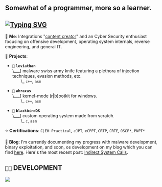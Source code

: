 ## Somewhat of a programmer, more so a learner.

## [![Typing SVG](https://readme-typing-svg.demolab.com?font=Terminess%2BNerd%2BFont%2BMono&duration=1999&pause=403&color=49F7B6FD&background=000000&center=true&random=true&width=435&lines=Projects%3A+Robotic+Arm;Projects%3A+Blogsite;Studying%3A+Network%2B;Studying%3A+Security%2B;Projects%3A+Shopify+Integration;Studying)](https://git.io/typing-svg)


💬 **Me**: Integrations "[content creator](https://www.youtube.com/@crr0ww)" and an Cyber Security enthusiast focusing on offensive development, operating system internals, reverse engineering, and general IT.

🌱 **Projects**:

- `💉` **`leviathan`**<br>
\\___[ malware swiss army knife featuring a plethora of injection techniques, evasion methods, etc.<br>
&nbsp;&nbsp;&nbsp;&nbsp;&nbsp;&nbsp;&nbsp;\\\_ `c++`, `asm`

- `🐔` **`abraxas`**<br>
\\___[ kernel-mode (r|b)ootkit for windows.<br>
&nbsp;&nbsp;&nbsp;&nbsp;&nbsp;&nbsp;&nbsp;\\\_ `c++`, `asm`

- `🐧` **`blackbirdOS`**<br>
\\___[ custom operating system made from scratch.<br>
&nbsp;&nbsp;&nbsp;&nbsp;&nbsp;&nbsp;&nbsp;\\\_ `c`, `asm`

⭐ **Certifications**: `C|EH Practical`, `eJPT`, `eCPPT`, `CRTP`, `CRTE`, `OSCP*`, `PNPT*`

📝 **Blog**: I'm currently documenting my progress with malware development, binary exploitation, and soon, os development on my blog which you can find [here](https://www.crow.rip). Here's the most recent post: [Indirect System Calls](https://www.crow.rip/crows-nest/mal/dev/inject/syscalls/indirect-syscalls).

## `👨‍💻` DEVELOPMENT
[![](https://skillicons.dev/icons?i=c,cpp,cs,python,bash,powershell,dotnet,neovim,vim,visualstudio,vscode,arch,windows,github,docker)](https://skillicons.dev)
